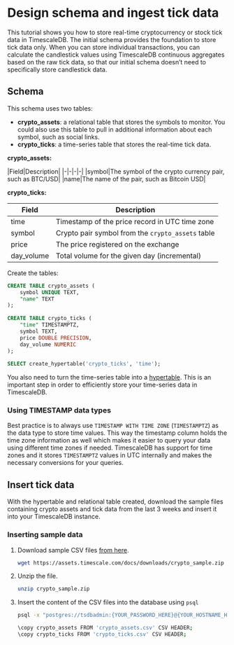 # Design schema and ingest tick data
This tutorial shows you how to store real-time cryptocurrency or stock 
tick data in TimescaleDB. The initial schema provides the foundation to 
store tick data only. When you can store individual transactions, you can 
calculate the candlestick values using TimescaleDB continuous aggregates 
based on the raw tick data, so that our initial schema doesn’t need to 
specifically store candlestick data.

## Schema
This schema uses two tables:
* **crypto_assets**: a relational table that stores the symbols to monitor. 
   You could also use this table to pull in additional information about each 
   symbol, such as social links.
* **crypto_ticks**: a time-series table that stores the real-time tick data.

**crypto_assets:**

|Field|Description|
|-|-|-|-|
|symbol|The symbol of the crypto currency pair, such as BTC/USD|
|name|The name of the pair, such as Bitcoin USD|

**crypto_ticks:**

|Field|Description|
|-|-|
|time|Timestamp of the price record in UTC time zone|
|symbol|Crypto pair symbol from the `crypto_assets` table|
|price|The price registered on the exchange|
|day_volume|Total volume for the given day (incremental)|

Create the tables:
```sql
CREATE TABLE crypto_assets (
    symbol UNIQUE TEXT,
    "name" TEXT
);
 
CREATE TABLE crypto_ticks (
    "time" TIMESTAMPTZ,
    symbol TEXT,
    price DOUBLE PRECISION,
    day_volume NUMERIC
);
 
SELECT create_hypertable('crypto_ticks', 'time');
```

You also need to turn the time-series table into a
[hypertable][hypertable]. This is an important step in order to efficiently
store your time-series data in TimescaleDB.

### Using TIMESTAMP data types
Best practice is to always use `TIMESTAMP WITH TIME ZONE` (`TIMESTAMPTZ`)
as the data type to store time values. This way the timestamp column holds the
time zone information as well which makes it easier to query your data
using different time zones if needed. TimescaleDB has support for time zones
and it stores `TIMESTAMPTZ` values in UTC internally and makes the necessary
conversions for your queries.

## Insert tick data
With the hypertable and relational table created, download the sample files
containing crypto assets and tick data from the last 3 weeks and insert it
into your TimescaleDB instance.

<procedure>

### Inserting sample data
1. Download sample CSV files [from here][sample-download].
    ```bash
    wget https://assets.timescale.com/docs/downloads/crypto_sample.zip
    ```
1. Unzip the file.
    ```bash
    unzip crypto_sample.zip
    ```
1. Insert the content of the CSV files into the database using `psql`
    ```bash
    psql -x "postgres://tsdbadmin:{YOUR_PASSWORD_HERE}@{YOUR_HOSTNAME_HERE}:{YOUR_PORT_HERE}/tsdb?sslmode=require"
    
    \copy crypto_assets FROM 'crypto_assets.csv' CSV HEADER;
    \copy crypto_ticks FROM 'crypto_ticks.csv' CSV HEADER;
    ```

</procedure>


[hypertable]: /how-to-guides/hypertables/
[sample-download]: https://assets.timescale.com/docs/downloads/crypto_sample.zip